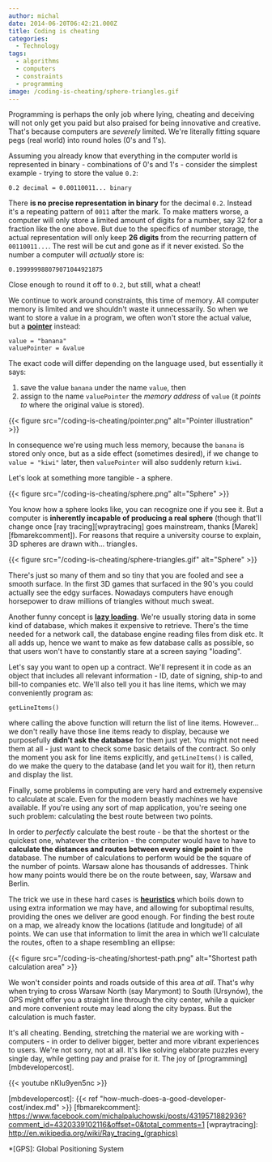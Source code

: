 ```yaml
---
author: michal
date: 2014-06-20T06:42:21.000Z
title: Coding is cheating
categories:
  - Technology
tags:
  - algorithms
  - computers
  - constraints
  - programming
image: /coding-is-cheating/sphere-triangles.gif
---
```


Programming is perhaps the only job where lying, cheating and deceiving will not only get you paid but also praised for being innovative and creative. That's because computers are _severely_ limited. We're literally fitting square pegs (real world) into round holes (0's and 1's).

<!--more-->

Assuming you already know that everything in the computer world is represented in binary - combinations of 0's and 1's - consider the simplest example - trying to store the value `0.2`:

```
0.2 decimal = 0.00110011... binary
```

There __is no precise representation in binary__ for the decimal `0.2`. Instead it's a repeating pattern of `0011` after the mark. To make matters worse, a computer will only store a limited amount of digits for a number, say 32 for a fraction like the one above. But due to the specifics of number storage, the actual representation will only keep __26 digits__ from the recurring pattern of `00110011...`. The rest will be cut and gone as if it never existed. So the number a computer will _actually_ store is:

```
0.199999988079071044921875
```

Close enough to round it off to `0.2`, but still, what a cheat!

We continue to work around constraints, this time of memory. All computer memory is limited and we shouldn't waste it unnecessarily. So when we want to store a value in a program, we often won't store the actual value, but a __[pointer][wppointer]__ instead:

```
value = "banana"
valuePointer = &value
```

The exact code will differ depending on the language used, but essentially it says:

1. save the value `banana` under the name `value`, then
2. assign to the name `valuePointer` the _memory address_ of `value` (it _points to_ where the original value is stored).

{{< figure src="/coding-is-cheating/pointer.png" alt="Pointer illustration" >}}

In consequence we're using much less memory, because the `banana` is stored only once, but as a side effect (sometimes desired), if we change to `value = "kiwi"` later, then `valuePointer` will also suddenly return `kiwi`.

Let's look at something more tangible - a sphere.

{{< figure src="/coding-is-cheating/sphere.png" alt="Sphere" >}}

You know how a sphere looks like, you can recognize one if you see it. But a computer is __inherently incapable of producing a real sphere__ (though that'll change once [ray tracing][wpraytracing] goes mainstream, thanks [Marek][fbmarekcomment]). For reasons that require a university course to explain, 3D spheres are drawn with... triangles.

{{< figure src="/coding-is-cheating/sphere-triangles.gif" alt="Sphere" >}}

There's just so many of them and so tiny that you are fooled and see a smooth surface. In the first 3D games that surfaced in the 90's you could actually see the edgy surfaces. Nowadays computers have enough horsepower to draw millions of triangles without much sweat.

Another funny concept is __[lazy loading][wplazyloading]__. We're usually storing data in some kind of database, which makes it expensive to retrieve. There's the time needed for a network call, the database engine reading files from disk etc. It all adds up, hence we want to make as few database calls as possible, so that users won't have to constantly stare at a screen saying "loading".

Let's say you want to open up a contract. We'll represent it in code as an object that includes all relevant information - ID, date of signing, ship-to and bill-to companies etc. We'll also tell you it has line items, which we may conveniently program as:

```
getLineItems()
```

where calling the above function will return the list of line items. However... we don't really have those line items ready to display, because we purposefully __didn't ask the database__ for them just yet. You might not need them at all - just want to check some basic details of the contract. So only the moment you ask for line items explicitly, and `getLineItems()` is called, do we make the query to the database (and let you wait for it), then return and display the list.

Finally, some problems in computing are very hard and extremely expensive to calculate at scale. Even for the modern beastly machines we have available. If you're using any sort of map application, you're seeing one such problem: calculating the best route between two points.

In order to _perfectly_ calculate the best route - be that the shortest or the quickest one, whatever the criterion - the computer would have to have to __calculate the distances and routes between every single point__ in the database. The number of calculations to perform would be the square of the number of points. Warsaw alone has thousands of addresses. Think how many points would there be on the route between, say, Warsaw and Berlin.

The trick we use in these hard cases is __[heuristics][wpheuristics]__ which boils down to using extra information we may have, and allowing for suboptimal results, providing the ones we deliver are good enough. For finding the best route on a map, we already know the locations (latitude and longitude) of all points. We can use that information to limit the area in which we'll calculate the routes, often to a shape resembling an ellipse:

{{< figure src="/coding-is-cheating/shortest-path.png" alt="Shortest path calculation area" >}}

We won't consider points and roads outside of this area _at all_. That's why when trying to cross Warsaw North (say Marymont) to South (Ursynów), the GPS might offer you a straight line through the city center, while a quicker and more convenient route may lead along the city bypass. But the calculation is much faster.

It's all cheating. Bending, stretching the material we are working with - computers - in order to deliver bigger, better and more vibrant experiences to users. We're not sorry, not at all. It's like solving elaborate puzzles every single day, while getting pay and praise for it. The joy of [programming][mbdevelopercost].

{{< youtube nKIu9yen5nc >}}

[wppointer]: http://en.wikipedia.org/wiki/Pointer_(computer_programming)
[wpheuristics]: http://en.wikipedia.org/wiki/Heuristics
[wplazyloading]: http://en.wikipedia.org/wiki/Lazy_loading
[mapscrosswarsaw]: https://www.google.pl/maps/dir/Marymont/Ursyn%C3%B3w,+Warsaw/@52.1955721,20.969994,12z/data=!4m14!4m13!1m5!1m1!1s0x471ecbb9e1556c1f:0x63c3d449c86a8300!2m2!1d20.95!2d52.26!1m5!1m1!1s0x47192d87247dae6b:0x84e20824775dbf76!2m2!1d21.0291229!2d52.1378544!5i2
[mbdevelopercost]: {{< ref "how-much-does-a-good-developer-cost/index.md" >}}
[fbmarekcomment]: https://www.facebook.com/michalpaluchowski/posts/4319571882936?comment_id=4320339102116&offset=0&total_comments=1
[wpraytracing]: http://en.wikipedia.org/wiki/Ray_tracing_(graphics)

*[GPS]: Global Positioning System

